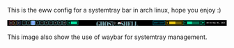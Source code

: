 This is the eww config for a systemtray bar in arch linux, hope you enjoy :)

![Preview do Eww](bar.png)

This image also show the use of waybar for systemtray management.

